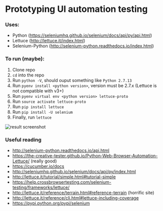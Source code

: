 # Prototyping UI automation testing

### Uses: 
* Python (https://seleniumhq.github.io/selenium/docs/api/py/api.html)
* Lettuce (http://lettuce.it/index.html) 
* Selenium-Python (http://selenium-python.readthedocs.io/index.html)

### To run (maybe):
1. Clone repo
2. `cd` into the repo
3. Run `python -V`, should ouput something like `Python 2.7.13`
4. Run `pyenv install <python version>`, version must be 2.7.x (Lettuce is not compatible with v3+)
5. Run `pyenv virtual env <python version> lettuce-proto`
6. Run `source activate lettuce-proto`
7. Run `pip install lettuce`
8. Run `pip install -U selenium`
9. Finally, run  `lettuce`

![result screenshot](https://github.com/ns-ckao/auto-proto/blob/master/lib/results.png)

### Useful reading
* http://selenium-python.readthedocs.io/api.html
* https://the-creative-tester.github.io/Python-Web-Browser-Automation-Lettuce/ (really good)
* https://cucumber.io/docs
* http://seleniumhq.github.io/selenium/docs/api/py/index.html
* http://lettuce.it/tutorial/simple.html#tutorial-simple
* https://help.crossbrowsertesting.com/selenium-testing/frameworks/lettuce/
* http://lettuce.it/reference/terrain.html#reference-terrain (horrific site)
* http://lettuce.it/reference/cli.html#lettuce-including-coverage
* https://pypi.python.org/pypi/selenium


